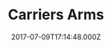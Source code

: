 ---
date: 2017-07-09T17:14:48.000Z
title: Carriers Arms
latitude: 51.97785169879688
longitude: 1.018136114830109
category: checkin
---